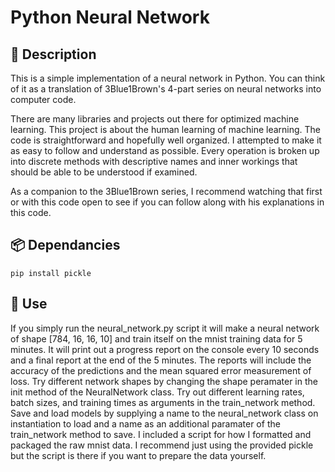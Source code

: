 # Python Neural Network

## 👋 Description
This is a simple implementation of a neural network in Python. You can think of it as a translation of 3Blue1Brown's 4-part series on neural networks into computer code.

There are many libraries and projects out there for optimized machine learning. This project is about the human learning of machine learning. The code is straightforward and hopefully well organized. I attempted to make it as easy to follow and understand as possible. Every operation is broken up into discrete methods with descriptive names and inner workings that should be able to be understood if examined.

As a companion to the 3Blue1Brown series, I recommend watching that first or with this code open to see if you can follow along with his explanations in this code.

## 📦 Dependancies
```pip install pickle```

## 🚀 Use
If you simply run the neural_network.py script it will make a neural network of shape [784, 16, 16, 10] and train itself on the mnist training data for 5 minutes. It will print out a progress report on the console every 10 seconds and a final report at the end of the 5 minutes. The reports will include the accuracy of the predictions and the mean squared error measurement of loss.
Try different network shapes by changing the shape peramater in the init method of the NeuralNetwork class.
Try out different learning rates, batch sizes, and training times as arguments in the train_network method.
Save and load models by supplying a name to the neural_network class on instantiation to load and a name as an additional paramater of the train_network method to save.
I included a script for how I formatted and packaged the raw mnist data. I recommend just using the provided pickle but the script is there if you want to prepare the data yourself. 

